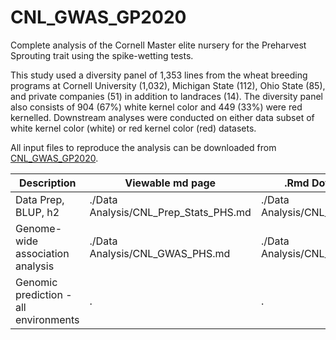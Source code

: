 # CNL_GWAS_GP2020  



Complete analysis of the Cornell Master elite nursery for the Preharvest Sprouting trait using the spike-wetting tests.  

This study used a diversity panel of 1,353 lines from the wheat breeding programs at Cornell University (1,032), Michigan State (112), Ohio State (85), and private companies (51) in addition to landraces (14). The diversity panel also consists of 904 (67%) white kernel color and 449 (33%) were red kernelled. Downstream analyses were conducted on either data subset of white kernel color (white) or red kernel color (red) datasets.  

All input files to reproduce the analysis can be downloaded from [CNL_GWAS_GP2020](https://github.com/shantel-martinez/CNL_GWAS_GP2020/tree/master/Data%20Input).     

| Description          | Viewable md page          | .Rmd Download Location          |
| --------------------- | ---------------- | ------------------------- |
| Data Prep, BLUP, h2    | ./Data Analysis/CNL_Prep_Stats_PHS.md | ./Data Analysis/CNL_Prep_Stats_PHS.Rmd |
| Genome-wide association analysis      | ./Data Analysis/CNL_GWAS_PHS.md | ./Data Analysis/CNL_GWAS_PHS.Rmd |
| Genomic prediction - all environments |          .      |   .       |
